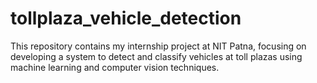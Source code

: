 # tollplaza_vehicle_detection
This repository contains my internship project at NIT Patna, focusing on developing a system to detect and classify vehicles at toll plazas using machine learning and computer vision techniques. 
